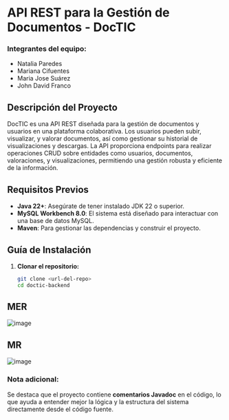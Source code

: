 # API REST para la Gestión de Documentos - DocTIC

### Integrantes del equipo:
- Natalia Paredes
- Mariana Cifuentes
- Maria Jose Suárez
- John David Franco

## Descripción del Proyecto

DocTIC es una API REST diseñada para la gestión de documentos y usuarios en una plataforma colaborativa. Los usuarios pueden subir, visualizar, y valorar documentos, así como gestionar su historial de visualizaciones y descargas. La API proporciona endpoints para realizar operaciones CRUD sobre entidades como usuarios, documentos, valoraciones, y visualizaciones, permitiendo una gestión robusta y eficiente de la información.

## Requisitos Previos
- **Java 22+**: Asegúrate de tener instalado JDK 22 o superior.
- **MySQL Workbench 8.0**: El sistema está diseñado para interactuar con una base de datos MySQL.
- **Maven**: Para gestionar las dependencias y construir el proyecto.

## Guía de Instalación

1. **Clonar el repositorio:**
   ```bash
   git clone <url-del-repo>
   cd doctic-backend

## MER
![image](https://github.com/user-attachments/assets/6424272c-fd93-4376-9d65-031021664712)

## MR

![image](https://github.com/user-attachments/assets/ad9db0bf-e350-4406-b055-df0114a07c39)


### Nota adicional:
Se destaca que el proyecto contiene **comentarios Javadoc** en el código, lo que ayuda a entender mejor la lógica y la estructura del sistema directamente desde el código fuente.


